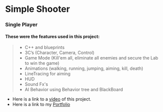 # Simple Shooter

### Single Player

#### These were the features used in this project:

> - C++ and blueprints
> - 3C’s (Character, Camera, Control)
> - Game Mode (Kill'em all, eliminate all enemies and secure the Lab to win the game)
> - Animations (walking, running, jumping, aiming, kill, death)
> - LineTracing for aiming
> - HUD
> - Sound Fx's
> - AI Behavior using Behavior tree and BlackBoard

- Here is a link to a [video](https://drive.google.com/file/d/13uX3WQyFkaoZtOGcR3XOwVk4HnNAJlVW/view) of this project.
- Here is a link to my [Portfolio](https://wandin.github.io/portfoliogithub.io/)

